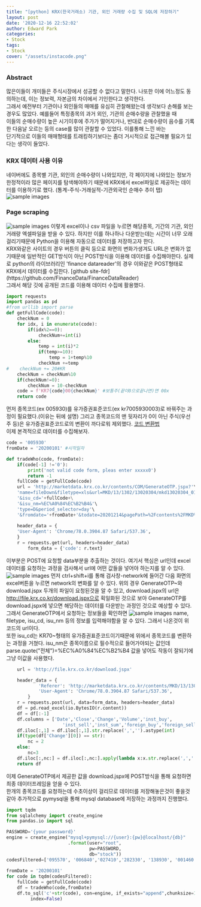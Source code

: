 ```yaml
---
title: "[python] KRX(한국거래소) 기관, 외인 거래량 수집 및 SQL에 저장하기"
layout: post
date: '2020-12-16 22:52:02'
author: Edward Park
categories:
- Stock
tags:
- Stock
cover: "/assets/instacode.png"
---
```


### Abstract
많은이들이 개미들은 주식시장에서 성공할 수 없다고 말한다. 나또한 이에 어느정도 동의하는데, 이는 정보력, 자본금의 차이에서 기인한다고 생각한다.<br>
그래서 예전부터 기관이나 외인들의 매매를 유심히 관찰해왔는데 생각보다 손해를 보는경우도 많았다. 예를들어 특정종목의 과거 외인, 기관의 순매수량을 관찰했을 때<br>
이들의 순매수량이 높은 시기이후에 주가가 떨어지거나, 반대로 순매수량이 음수를 기록한 다음날 오르는 등의 case를 많이 관찰할 수 있었다. 이를통해 느낀 바는 <br>
단기적으로 이들의 매매형태를 트래킹하기보다는 좀더 거시적으로 접근해볼 필요가 있다는 생각이 들었다. 

### KRX 데이터 사용 이유
네이버에도 종목별 기관, 외인의 순매수량이 나와있지만, 각 페이지에 나와있는 정보가 한정적이라 많은 페이지를 탐색해야하기 때문에 KRX에서 excel파일로 제공하는 데이터를 이용하기로 했다. (통계-주식-거래실적-기관외국인 순매수 추이 탭)
<img src="/blog/post_images/krx_1.png" title="sample images">

### Page scraping
<img src="/blog/post_images/krx_2.png" title="sample images">
이렇게 excel이나 csv 파일을 누르면 해당종목, 기간의 기관, 외인 거래량 엑셀파일을 받을 수 있다. 하지만 이를 하나하나 다운받는데는 시간이 너무 오래걸리기때문에 Python을 이용해 자동으로 데이터를 저장하고자 한다. <br>
KRX와같은 사이트의 경우 버튼의 클릭 등으로 화면의 변화가생겨도 URL은 변화가 없기때문에 일반적인 GET방식이 아닌 POST방식을 이용해 데이터를 수집해야한다. 실제로 python의 라이브러리인 'finance datareader'의 경우 이와같은 POST형태로 KRX에서 데이터를 수집한다. [github site-fdr](https://github.com/FinanceData/FinanceDataReader)<br>
그래서 해당 깃에 공개된 코드를 이용해 데이터 수집에 활용했다.

```Python
import requests
import pandas as pd
#from urllib import parse
def getFullCode(code):
    checkNum = 0
    for idx, i in enumerate(code):
        if(idx%2==0):
            checkNum+=int(i)
        else:
            temp = int(i)*2
            if(temp>=10):
                temp = 1+temp%10
            checkNum +=temp
#    checkNum += 20#KR
    checkNum = checkNum%10
    if(checkNum!=0):
        checkNum = 10-checkNum
    code = f'KR7{code}00{checkNum}' #보통주(끝이0으로끝나면)면 00x
    return code
```
먼저 종목코드(ex 005930)를 유가증권표준코드(ex kr7005930003)로 바꿔주는 과정이 필요했다.(이유는 뒤에 설명) 그리고 종목코드의 맨 뒷자리가 0이 아닌 주식(우선주 등)은 유가증권표준코드로의 변환이 까다로워 제외했다. [코드 변환법](https://m.blog.naver.com/dlfekdqorkbs/140189933481)<br>
이제 본격적으로 데이터를 수집해보자.
```Python
code = '005930'
fromDate = '20200101' #시작일자

def tradeWho(code, fromDate):
    if(code[-1] !='0'):
        print('not valid code form, pleas enter xxxxx0')
        return -1
    fullCode = getFullCode(code)
    url = 'http://marketdata.krx.co.kr/contents/COM/GenerateOTP.jspx?'\
    'name=fileDown&filetype=xls&url=MKD/13/1302/13020304/mkd13020304_01'\
    '&isu_cd='+fullCode+\
    '&isu_nm=%EC%A0%84%EC%B2%B4&'\
    'type=D&period_selector=day'\
    '&fromdate='+fromDate+'&todate=20201214&pagePath=%2Fcontents%2FMKD%2F13%2F1302%2F13020304%2FMKD13020304.jsp'
 
    header_data = {
    'User-Agent': 'Chrome/78.0.3904.87 Safari/537.36',
    }
    r = requests.get(url, headers=header_data)
		form_data = {'code': r.text}
```
이부분은  POST에 요청할 data부분을 추출하는 것이다. 여기서 핵심은 url인데 excel데이터를 요청하는 과정을 검사해서 url에 어떤 값들을 넣어야 하는지를 알 수 있다.
<img src="/blog/post_images/krx_3.png" title="sample images">
먼저 ctrl+shift+i를 통해 검사창-network에 들어간 다음 화면의 excel버튼을 누르면 network의 변화를 알 수 있다. 위의 경우 GenerateOTP~와 download.jspx 두개의 파일이 요청된것을 알 수 있고, download.jspx의 url은 http://file.krx.co.kr/download.jspx으로 획일화된 것으로 보아 GenerateOTP를 download.jspx에 넣으면 해당하는 데이터를 다운받는 과정인 것으로 예상할 수 있다. 그래서 GenerateOTP에서 요청하는 정보들을 확인하면
<img src="/blog/post_images/krx_4.png" title="sample images">
name, filetype, isu_cd, isu_nm 등의 정보를 입력해야함을 알 수 있다. 그래서 나온것이 위 코드의 url이다.<br>
또한 isu_cd는 KR70~형태의 유가증권표준코드이기때문에 위에서 종목코드를 변환하는 과정을 거쳤다. isu_nm은 종목이름으로 필수적으로 들어가야되는 값인데 parse.quote("전체")=%EC%A0%84%EC%B2%B4 값을 넣어도 작동이 잘되기에 그냥 이값을 사용했다.

```Python
    url = 'http://file.krx.co.kr/download.jspx'

    header_data = {
            'Referer': 'http://marketdata.krx.co.kr/contents/MKD/13/1302/13020304/MKD13020304.jsp',
            'User-Agent': 'Chrome/78.0.3904.87 Safari/537.36',
        }
    r = requests.post(url, data=form_data, headers=header_data)
    df = pd.read_excel(io.BytesIO(r.content))
    df = df[:-1]
    df.columns = ['Date','Close','Change','Volume','inst_buy',
                     'inst_sell','inst_sum','foreign_buy','foreign_sell','foreign_sum']
    df.iloc[:,1] = df.iloc[:,1].str.replace(',','').astype(int)
    if(type(df['Change'][0]) == str):
        nc = 2
    else:
        nc=3
    df.iloc[:,nc:] = df.iloc[:,nc:].apply(lambda x:x.str.replace(',','').astype(int),axis=1)
    return df 
```
이제 GenerateOTP에서 제공한 값을 download.jspx에 POST방식을 통해 요청하면 최종 데이터프레임을 얻을 수 있다.<br>
한개의 종목코드를 요청하는데 수초이상이 걸리므로 데이터를 저장해놓은것이 좋을것같아 추가적으로 pymysql을 통해 mysql database에 저장하는 과정까지 진행했다.
```Python
import tqdm
from sqlalchemy import create_engine
from pandas.io import sql

PASSWORD='{your password}'
engine = create_engine("mysql+pymysql://{user}:{pw}@localhost/{db}"
                       .format(user="root",
                               pw=PASSWORD,
                               db="stock"))
codesFiltered=['095570', '006840','027410','282330', '138930', '001460', '001040'] #원하는 종목코드들(끝자리가 0인것)
														 
fromDate = '20200101'
for code in tqdm(codesFiltered):
    fullCode = getFullCode(code)
    df = tradeWho(code,fromDate)
    df.to_sql('c'+str(code), con=engine, if_exists="append",chunksize=1000, 
         index=False)
```
